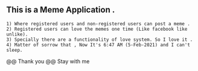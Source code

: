 ## This is a Meme Application .

    1) Where registered users and non-registered users can post a meme .
    2) Registered users can love the memes one time (Like facebook like unlike).
    3) Specially there are a functionality of love system. So I love it .
    4) Matter of sorrow that , Now It's 6:47 AM (5-Feb-2021) and I can't sleep.

@@ Thank you
@@ Stay with me